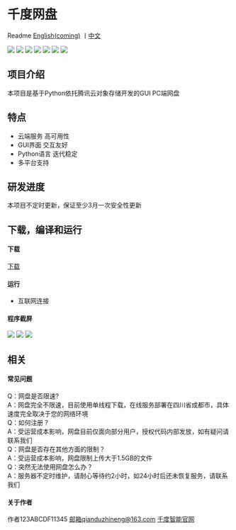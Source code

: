 # 千度网盘

Readme [English(coming)](https://github.com/qiandu-smart/QianDuNetworkDisk/blob/master/README_EN.md) 丨[中文](https://github.com/qiandu-smart/QianDuNetworkDisk/blob/master/README.md)

![](https://img.shields.io/badge/build-123ABCDF11345-orange)  ![](https://img.shields.io/badge/develop-123ABCDF11345-green)  ![](https://img.shields.io/badge/debug-123ABCDF11345-red)  ![](https://img.shields.io/badge/Service%20provider-Tencent%20cloud-brightgreen)  ![](https://img.shields.io/badge/release-V3.5.3-red)  ![](https://img.shields.io/badge/language-Python-yellow)   ![](https://img.shields.io/badge/Pre_release-Coming)

## 项目介绍
本项目是基于Python依托腾讯云对象存储开发的GUI PC端网盘
## 特点
- 云端服务 高可用性
- GUI界面 交互友好
- Python语言 迭代稳定
- 多平台支持
## 研发进度
  本项目不定时更新，保证至少3月一次安全性更新
## 下载，编译和运行
#### 下载
[下载](https://github.com/qiandu-smart/QianDuNetworkDisk/releases/latest)

#### 运行
- 互联网连接  

#### 程序截屏
![](https://ye4n50.coding-pages.com/%E5%9B%BE%E7%89%87/screenshot1.JPG)
![](https://ye4n50.coding-pages.com/%E5%9B%BE%E7%89%87/screenshot2.JPG)
![](https://ye4n50.coding-pages.com/%E5%9B%BE%E7%89%87/screenshot3.JPG)
## 相关
#### 常见问题
Q：网盘是否限速?    
A：网盘完全不限速，目前使用单线程下载，在线服务部署在四川省成都市，具体速度完全取决于您的网络环境    
Q：如何注册？    
A：受运营成本影响，网盘目前仅面向部分用户，授权代码内部发放，如有疑问请联系我们  
Q：网盘是否存在其他方面的限制？    
A：受运营成本影响，网盘限制上传大于1.5GB的文件     
Q：突然无法使用网盘怎么办？  
A：服务器不定时维护，请耐心等待约2小时，如24小时后还未恢复服务，请联系我们   
#### 关于作者
作者123ABCDF11345 邮箱qianduzhineng@163.com
[千度智能官网](https://qianduzhineng.github.io/)


 

